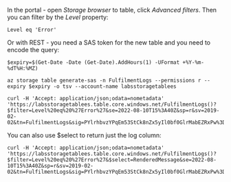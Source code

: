 

In the portal - open _Storage browser_ to table, click _Advanced filters_. Then you can filter by the _Level_ property:

```
Level eq 'Error'
```

Or with REST - you need a  SAS token for the new table and you need to encode the query:

```
$expiry=$(Get-Date -Date (Get-Date).AddHours(1) -UFormat +%Y-%m-%dT%H:%MZ)

az storage table generate-sas -n FulfilmentLogs --permissions r --expiry $expiry -o tsv --account-name labsstoragetablees

curl -H 'Accept: application/json;odata=nometadata' 'https://labsstoragetablees.table.core.windows.net/FulfilmentLogs()?$filter=Level%20eq%20%27Error%27&se=2022-08-10T15%3A40Z&sp=r&sv=2019-02-02&tn=FulfilmentLogs&sig=PYlrhbvzYPqEm53StCk8nZx5yIl0bf0GlrMabEZRxPw%3D'
```

You can also use $select to return just the log column:

```
curl -H 'Accept: application/json;odata=nometadata' 'https://labsstoragetablees.table.core.windows.net/FulfilmentLogs()?$filter=Level%20eq%20%27Error%27&$select=RenderedMessage&se=2022-08-10T15%3A40Z&sp=r&sv=2019-02-02&tn=FulfilmentLogs&sig=PYlrhbvzYPqEm53StCk8nZx5yIl0bf0GlrMabEZRxPw%3D'

```